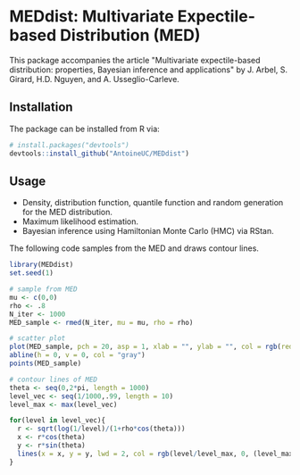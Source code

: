 # MEDdist: Multivariate Expectile-based Distribution (MED)

This package accompanies the article "Multivariate expectile-based distribution: properties, Bayesian inference and applications" by J. Arbel, S. Girard, H.D. Nguyen, and A. Usseglio-Carleve.

## Installation

The package can be installed from R via:

``` r
# install.packages("devtools")
devtools::install_github("AntoineUC/MEDdist")
```

## Usage

* Density, distribution function, quantile function and random generation for the MED distribution.
* Maximum likelihood estimation.
* Bayesian inference using Hamiltonian Monte Carlo (HMC) via RStan.

The following code samples from the MED and draws contour lines.

``` r 
library(MEDdist)
set.seed(1)

# sample from MED
mu <- c(0,0)
rho <- .8
N_iter <- 1000
MED_sample <- rmed(N_iter, mu = mu, rho = rho)

# scatter plot
plot(MED_sample, pch = 20, asp = 1, xlab = "", ylab = "", col = rgb(red = .1, green = .1, blue = .1, alpha = .3))
abline(h = 0, v = 0, col = "gray")
points(MED_sample)

# contour lines of MED
theta <- seq(0,2*pi, length = 1000)
level_vec <- seq(1/1000,.99, length = 10)
level_max <- max(level_vec)

for(level in level_vec){
  r <- sqrt(log(1/level)/(1+rho*cos(theta)))
  x <- r*cos(theta)
  y <- r*sin(theta)
  lines(x = x, y = y, lwd = 2, col = rgb(level/level_max, 0, (level_max-level)/level_max, alpha = .8))
}
```
